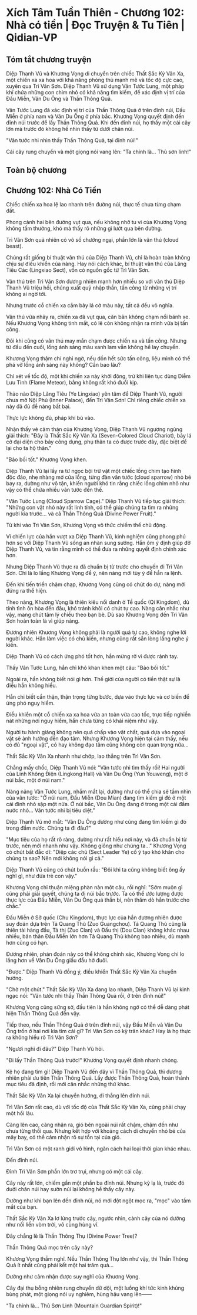 # Xích Tâm Tuần Thiên - Chương 102: Nhà có tiền | Đọc Truyện & Tu Tiên | Qidian-VP



## Tóm tắt chương truyện

Diệp Thanh Vũ và Khương Vọng di chuyển trên chiếc Thất Sắc Kỳ Vân Xa, một chiến xa xa hoa với khả năng phòng thủ mạnh mẽ và tốc độ cực cao, xuyên qua Trì Vân Sơn. Diệp Thanh Vũ sử dụng Vân Tước Lung, một pháp khí chứa những con chim nhỏ có khả năng tìm kiếm, để xác định vị trí của Đấu Miễn, Vân Du Ông và Thần Thông Quả.

Vân Tước Lung đã xác định vị trí của Thần Thông Quả ở trên đỉnh núi, Đấu Miễn ở phía nam và Vân Du Ông ở phía bắc. Khương Vọng quyết định đến đỉnh núi trước để lấy Thần Thông Quả. Khi đến đỉnh núi, họ thấy một cái cây lớn mà trước đó không hề nhìn thấy từ dưới chân núi.

"Vân tước nhi nhìn thấy Thần Thông Quả, tại đỉnh núi!"

Cái cây rung chuyển và một giọng nói vang lên: "Ta chính là... Thủ sơn linh!"


## Toàn bộ chương

## Chương 102: Nhà Có Tiền

Chiếc chiến xa hoa lệ lao nhanh trên đường núi, thực tế chưa từng chạm đất.

Phong cảnh hai bên đường vụt qua, nếu không nhờ tu vi của Khương Vọng không tầm thường, khó mà thấy rõ những gì lướt qua bên đường.

Trì Vân Sơn quả nhiên có vô số chướng ngại, phần lớn là vân thú (cloud beast).

Chúng rất giống bí thuật vân thú của Diệp Thanh Vũ, chỉ là hoàn toàn không chịu sự điều khiển của nàng. Hay nói cách khác, bí thuật vân thú của Lăng Tiêu Các (Lingxiao Sect), vốn có nguồn gốc từ Trì Vân Sơn.

Vân thú trên Trì Vân Sơn đương nhiên mạnh hơn nhiều so với vân thú Diệp Thanh Vũ triệu hồi, chúng xuất quỷ nhập thần, tấn công từ những vị trí không ai ngờ tới.

Nhưng trước cỗ chiến xa cắm bảy lá cờ màu này, tất cả đều vô nghĩa.

Vân thú vừa nhảy ra, chiến xa đã vụt qua, căn bản không chạm nổi bánh xe. Nếu Khương Vọng không tinh mắt, có lẽ còn không nhận ra mình vừa bị tấn công.

Đôi khi cũng có vân thú may mắn chạm được chiến xa và tấn công. Nhưng từ đầu đến cuối, lồng ánh sáng màu xanh lam vẫn không hề lay chuyển.

Khương Vọng thậm chí nghi ngờ, nếu dồn hết sức tấn công, liệu mình có thể phá vỡ lồng ánh sáng này không? Cần bao lâu?

Chỉ xét về tốc độ, một khi chiến xa này khởi động, trừ khi liên tục dùng Diễm Lưu Tinh (Flame Meteor), bằng không rất khó đuổi kịp.

Thảo nào Diệp Lăng Tiêu (Ye Lingxiao) yên tâm để Diệp Thanh Vũ, người chưa mở Nội Phủ (Inner Palace), đến Trì Vân Sơn! Chỉ riêng chiếc chiến xa này đã đủ để nàng bất bại.

Thực lực không đủ, pháp khí bù vào.

Nhận thấy vẻ cảm thán của Khương Vọng, Diệp Thanh Vũ ngượng ngùng giải thích: "Đây là Thất Sắc Kỳ Vân Xa (Seven-Colored Cloud Chariot), bảy lá cờ đại diện cho bảy công dụng, phụ thân ta có được trước đây, đặc biệt để lại cho ta hộ thân."

"Bảo bối tốt." Khương Vọng khen.

Diệp Thanh Vũ lại lấy ra từ ngọc bội trữ vật một chiếc lồng chim tạo hình độc đáo, nhẹ nhàng mở cửa lồng, từng đàn vân tước (cloud sparrow) nhỏ bé bay ra, dường như vô tận, khiến người khó tin rằng chiếc lồng chim nhỏ như vậy có thể chứa nhiều vân tước đến thế.

"Vân Tước Lung (Cloud Sparrow Cage)." Diệp Thanh Vũ tiếp tục giải thích: "Những con vật nhỏ này rất linh tính, có thể giúp chúng ta tìm ra những người kia trước... và cả Thần Thông Quả (Divine Power Fruit)."

Từ khi vào Trì Vân Sơn, Khương Vọng vô thức chiếm thế chủ động.

Vì chiến lực của hắn vượt xa Diệp Thanh Vũ, kinh nghiệm cũng phong phú hơn so với Diệp Thanh Vũ sống an nhàn sung sướng. Hắn ôm ý định giúp đỡ Diệp Thanh Vũ, và tin rằng mình có thể đưa ra những quyết định chính xác hơn.

Nhưng Diệp Thanh Vũ thực ra đã chuẩn bị từ trước cho chuyến đi Trì Vân Sơn. Chỉ là lo lắng Khương Vọng để ý, nên nàng mới tùy ý để hắn ra lệnh.

Đến khi tiến triển chậm chạp, Khương Vọng cũng có chút do dự, nàng mới đứng ra thể hiện.

Theo nàng, Khương Vọng là thiên kiêu nổi danh ở Tề quốc (Qi Kingdom), dù tính tình ôn hòa đến đâu, khó tránh khỏi có chút tự cao. Nàng cân nhắc như vậy, mang chút tâm lý chiều theo bạn bè. Dù sao Khương Vọng đến Trì Vân Sơn hoàn toàn là vì giúp nàng.

Đương nhiên Khương Vọng không phải là người quá tự cao, không nghe lời người khác. Hắn làm việc có chủ kiến, nhưng cũng rất sẵn lòng lắng nghe ý kiến.

Diệp Thanh Vũ có cách ứng phó tốt hơn, hắn mừng rỡ vì được rảnh tay.

Thấy Vân Tước Lung, hắn chỉ khô khan khen một câu: "Bảo bối tốt."

Ngoài ra, hắn không biết nói gì hơn. Thế giới của người có tiền thật sự là điều hắn không hiểu.

Hắn chỉ biết cẩn thận, thận trọng từng bước, dựa vào thực lực và cơ biến để ứng phó nguy hiểm.

Điều khiển một cỗ chiến xa xa hoa vừa an toàn vừa cao tốc, trực tiếp nghiền nát những nơi nguy hiểm, hắn chưa từng có khái niệm như vậy.

Người tu hành giảng không nên quá chấp vào vật chất, quá dựa vào ngoại vật sẽ ảnh hưởng đến đạo tâm. Nhưng Khương Vọng hiện tại cảm thấy, nếu có đủ "ngoại vật", có hay không đạo tâm cũng không còn quan trọng nữa...

Thất Sắc Kỳ Vân Xa nhanh như chớp, lao thẳng trên Trì Vân Sơn.

Chẳng mấy chốc, Diệp Thanh Vũ nói: "Vân tước nhi tìm thấy rồi! Hai người của Linh Không Điện (Lingkong Hall) và Vân Du Ông (Yun Youweng), một ở núi bắc, một ở núi nam."

Nàng nâng Vân Tước Lung, nhắm mắt lại, dường như có thể chia sẻ tầm nhìn của vân tước: "Ở núi nam, Đấu Miễn (Dou Mian) đang tìm kiếm gì đó ở một cái đình nhỏ sập một nửa. Ở núi bắc, Vân Du Ông đang ở trong một cái đầm nước nhỏ... Vân tước nhi bị tiêu diệt."

Diệp Thanh Vũ mở mắt: "Vân Du Ông dường như cũng đang tìm kiếm gì đó trong đầm nước. Chúng ta đi đâu?"

"Mục tiêu của họ rất rõ ràng, dường như rất hiểu nơi này, và đã chuẩn bị từ trước, nên mới nhanh như vậy. Không giống như chúng ta..." Khương Vọng có chút bất đắc dĩ: "Diệp các chủ (Sect Leader Ye) cố ý tạo khó khăn cho chúng ta sao? Nên mới không nói gì cả."

Diệp Thanh Vũ cũng có chút buồn rầu: "Đôi khi ta cũng không biết ông ấy nghĩ gì, như đứa trẻ con vậy."

Khương Vọng chỉ thuận miệng phàn nàn một câu, rồi nghĩ: "Sớm muộn gì cũng phải giải quyết, chúng ta đi núi bắc trước. Ta có thể ước lượng được thực lực của Đấu Miễn, Vân Du Ông quá thần bí, nên thăm dò hắn trước cho chắc."

Đấu Miễn ở Sở quốc (Chu Kingdom), thực lực của hắn đương nhiên được suy đoán dựa trên Tả Quang Thù (Zuo Guangchou). Tả Quang Thù cũng là thiên tài hàng đầu, Tả thị (Zuo Clan) và Đấu thị (Dou Clan) không khác nhau nhiều, bản thân Đấu Miễn lớn hơn Tả Quang Thù không bao nhiêu, dù mạnh hơn cũng có hạn.

Đương nhiên, phán đoán này có thể không chính xác, Khương Vọng chỉ lo lắng hơn về Vân Du Ông giấu đầu hở đuôi.

"Được." Diệp Thanh Vũ đồng ý, điều khiển Thất Sắc Kỳ Vân Xa chuyển hướng.

"Chờ một chút." Thất Sắc Kỳ Vân Xa đang lao nhanh, Diệp Thanh Vũ lại kinh ngạc nói: "Vân tước nhi thấy Thần Thông Quả rồi, ở trên đỉnh núi!"

Khương Vọng cũng sững sờ, đầu tiên là hắn không ngờ có thể dễ dàng phát hiện Thần Thông Quả đến vậy.

Tiếp theo, nếu Thần Thông Quả ở trên đỉnh núi, vậy Đấu Miễn và Vân Du Ông trốn ở hai nơi kia tìm cái gì? Trì Vân Sơn có kỳ trân khác? Hay là họ thực ra không hiểu rõ Trì Vân Sơn?

"Ngươi nghĩ đi đâu?" Diệp Thanh Vũ hỏi.

"Đi lấy Thần Thông Quả trước!" Khương Vọng quyết định nhanh chóng.

Kệ họ đang tìm gì! Diệp Thanh Vũ đến đây vì Thần Thông Quả, thì đương nhiên phải ưu tiên Thần Thông Quả. Lấy được Thần Thông Quả, hoàn thành mục tiêu đã định, rồi mới cân nhắc những thứ khác.

Thất Sắc Kỳ Vân Xa lại chuyển hướng, đi thẳng lên đỉnh núi.

Trì Vân Sơn rất cao, dù với tốc độ của Thất Sắc Kỳ Vân Xa, cũng phải chạy một hồi lâu.

Càng lên cao, càng nhận ra, gió bên ngoài núi rất chậm, chậm đến như chưa từng thổi qua. Nhưng kết hợp với khoảng cách di chuyển nhỏ bé của mây bay, có thể cảm nhận rõ sự tồn tại của gió.

Trì Vân Sơn có một ranh giới vô hình, ngăn cách hai loại thời gian khác nhau.

Đến đỉnh núi.

Đỉnh Trì Vân Sơn phần lớn trơ trụi, nhưng có một cái cây.

Cây này rất lớn, chiếm gần một phần ba đỉnh núi. Nhưng kỳ lạ là, trước đó dưới chân núi hay sườn núi lại không hề thấy cây này.

Dường như khi bạn lên đến đỉnh núi, nó mới đột ngột mọc ra, "mọc" vào tầm mắt của bạn.

Thất Sắc Kỳ Vân Xa lơ lửng trước cây, ngước nhìn, cành cây của nó dường như nối liền vòm trời, vô cùng hùng vĩ.

Đây chẳng lẽ là Thần Thông Thụ (Divine Power Tree)?

Thần Thông Quả mọc trên cây này?

Khương Vọng thầm nghĩ. Nếu Thần Thông Thụ lớn như vậy, thì Thần Thông Quả ít nhất cũng phải kết một hai trăm quả...

Dường như cảm nhận được suy nghĩ của Khương Vọng.

Cây đại thụ bỗng nhiên rung chuyển dữ dội, một luồng khí tức kinh khủng bùng phát, một giọng nói uy nghiêm, hùng hậu vang lên——

"Ta chính là... Thủ Sơn Linh (Mountain Guardian Spirit)!"